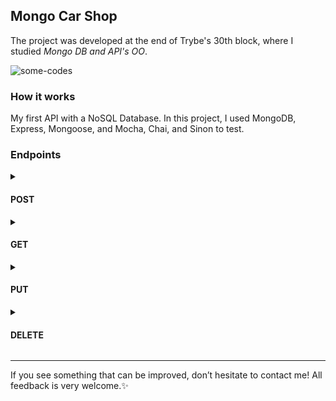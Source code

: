 ## Mongo Car Shop

The project was developed at the end of Trybe's 30th block, where I studied _Mongo DB and API's OO_.

![some-codes](https://user-images.githubusercontent.com/99998543/203852967-40e030bb-60dd-466a-89d4-617d94a07d51.png)

### How it works

My first API with a NoSQL Database. In this project, I used MongoDB, Express, Mongoose, and Mocha, Chai, and Sinon to test.

### Endpoints

<details>
<summary><h4>POST</h4></summary>

- **`/cars`**: to create a new car.
	- requisition body model:
```json
{
  "model": "Marea",
  "year": 2002,
  "color": "Black",
  "status": true,
  "buyValue": 15.990,
  "doorsQty": 4,
  "seatsQty": 5
}
```
- **`/motorcycles`**: to create a new motorcycle.
	- requisition body model:
```json
{
  "model": "Honda Cb 600f Hornet",
  "year": 2005,
  "color": "Yellow",
  "status": true,
  "buyValue": 30.000,
  "category": "Street",
  "engineCapacity": 600
}
```
</details>

<details>
<summary><h4>GET</h4></summary>

- **`/cars`**: to list all cars.
- **`/cars/:id`**: to find a car by its id.
- **`/motorcycles`**: to list all motorcycles.
- **`/motorcycles/:id`**: to find a motorcycle by its id.
</details>

<details>
<summary><h4>PUT</h4></summary>

- **`/cars/:id`**: to create update a car.
	- requisition body model:
```json
{
  "model": "Marea",
  "year": 1992,
  "color": "Red",
  "status": true,
  "buyValue": 12.000,
  "doorsQty": 2,
  "seatsQty": 5
}
```
- **`/motorcycles/:id`**: to create update a motorcycle.
	- requisition body model:
```json
{
  "model": "Honda Cb 600f Hornet",
  "year": 2014,
  "color": "Red",
  "status": true,
  "buyValue": 45.000,
  "category": "Street",
  "engineCapacity": 600
}
```
</details>

<details>
<summary><h4>DELETE</h4></summary>

- **`/cars/:id`**: to delete a car by its id.
- **`/motorcycles/:id`**: to delete a motorcycle by its id.
</details>

----------

If you see something that can be improved, don’t hesitate to contact me! All feedback is very welcome.✨
